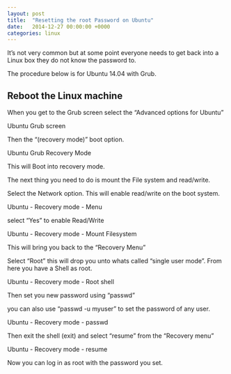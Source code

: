 ```yaml
---
layout: post
title:  "Resetting the root Password on Ubuntu"
date:   2014-12-27 00:00:00 +0000
categories: linux
---
```

It’s not very common but at some point everyone needs to get back into a Linux box they do not know the password to.

The procedure below is for Ubuntu 14.04 with Grub.

## Reboot the Linux machine

When you get to the Grub screen select the “Advanced options for Ubuntu”

Ubuntu Grub screen

Then the “(recovery mode)” boot option.

Ubuntu Grub Recovery Mode

This will Boot into recovery mode.

The next thing you need to do is mount the File system and read/write.

Select the Network option. This will enable read/write on the boot system.

Ubuntu - Recovery mode - Menu

select “Yes” to enable Read/Write

Ubuntu - Recovery mode - Mount Filesystem

This will bring you back to the “Recovery Menu”

Select “Root” this will drop you unto whats called “single user mode”. From here you have a Shell as root.

Ubuntu - Recovery mode - Root shell

Then set you new password using “passwd”

you can also use “passwd -u myuser” to set the password of any user.

Ubuntu - Recovery mode - passwd

Then exit the shell (exit) and select “resume” from the “Recovery menu”

Ubuntu - Recovery mode - resume

Now you can log in as root with the password you set.
